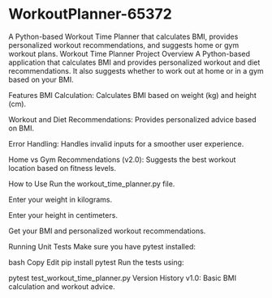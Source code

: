 # WorkoutPlanner-65372
A Python-based Workout Time Planner that calculates BMI, provides personalized workout recommendations, and suggests home or gym workout plans.
Workout Time Planner
Project Overview
A Python-based application that calculates BMI and provides personalized workout and diet recommendations. It also suggests whether to work out at home or in a gym based on your BMI.

Features
BMI Calculation: Calculates BMI based on weight (kg) and height (cm).

Workout and Diet Recommendations: Provides personalized advice based on BMI.

Error Handling: Handles invalid inputs for a smoother user experience.

Home vs Gym Recommendations (v2.0): Suggests the best workout location based on fitness levels.

How to Use
Run the workout_time_planner.py file.

Enter your weight in kilograms.

Enter your height in centimeters.

Get your BMI and personalized workout recommendations.

Running Unit Tests
Make sure you have pytest installed:

bash
Copy
Edit
pip install pytest
Run the tests using:

pytest test_workout_time_planner.py
Version History
v1.0: Basic BMI calculation and workout advice.

